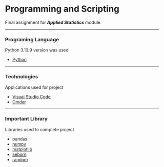 # Programming and Scripting
Final assignment for <em><strong>Applied Statistics</strong></em> module. 

*** 
### Programing Language 
Python 3.10.9 version was used
* [Python](https://www.python.org/)

***
### Technologies 
Applications used for project
* [Visual Studio Code](https://code.visualstudio.com/)
* [Cmder](https://cmder.app/)

***

### Important Library 
Libraries used to complete project
* [pandas](https://pandas.pydata.org/)
* [numpy](https://numpy.org/)
* [matplotlib](https://matplotlib.org/)
* [seborn](https://seaborn.pydata.org/)
* [random](https://docs.python.org/3/library/random.html)
